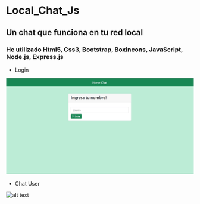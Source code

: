 # Local_Chat_Js

## Un chat que funciona en tu red local

### He utilizado Html5, Css3, Bootstrap, Boxincons, JavaScript, Node.js, Express.js

* Login

![alt text](/imgs/login.jpg)

* Chat User

![alt text](/imgs/conectado.jpg)
